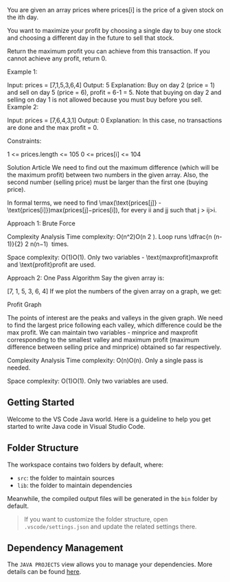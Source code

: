 You are given an array prices where prices[i] is the price of a given stock on the ith day.

You want to maximize your profit by choosing a single day to buy one stock and choosing a different day in the future to sell that stock.

Return the maximum profit you can achieve from this transaction. If you cannot achieve any profit, return 0.

 

Example 1:

Input: prices = [7,1,5,3,6,4]
Output: 5
Explanation: Buy on day 2 (price = 1) and sell on day 5 (price = 6), profit = 6-1 = 5.
Note that buying on day 2 and selling on day 1 is not allowed because you must buy before you sell.
Example 2:

Input: prices = [7,6,4,3,1]
Output: 0
Explanation: In this case, no transactions are done and the max profit = 0.
 

Constraints:

1 <= prices.length <= 105
0 <= prices[i] <= 104

Solution Article
We need to find out the maximum difference (which will be the maximum profit) between two numbers in the given array. Also, the second number (selling price) must be larger than the first one (buying price).

In formal terms, we need to find \max(\text{prices[j]} - \text{prices[i]})max(prices[j]−prices[i]), for every ii and jj such that j > ij>i.

Approach 1: Brute Force

Complexity Analysis
Time complexity: O(n^2)O(n 
2
 ). Loop runs \dfrac{n (n-1)}{2} 
2
n(n−1)
​
  times.

Space complexity: O(1)O(1). Only two variables - \text{maxprofit}maxprofit and \text{profit}profit are used.


Approach 2: One Pass
Algorithm
Say the given array is:

[7, 1, 5, 3, 6, 4]
If we plot the numbers of the given array on a graph, we get:

Profit Graph

The points of interest are the peaks and valleys in the given graph. We need to find the largest price following each valley, which difference could be the max profit. We can maintain two variables - minprice and maxprofit corresponding to the smallest valley and maximum profit (maximum difference between selling price and minprice) obtained so far respectively.


Complexity Analysis
Time complexity: O(n)O(n). Only a single pass is needed.

Space complexity: O(1)O(1). Only two variables are used.

## Getting Started

Welcome to the VS Code Java world. Here is a guideline to help you get started to write Java code in Visual Studio Code.

## Folder Structure

The workspace contains two folders by default, where:

- `src`: the folder to maintain sources
- `lib`: the folder to maintain dependencies

Meanwhile, the compiled output files will be generated in the `bin` folder by default.

> If you want to customize the folder structure, open `.vscode/settings.json` and update the related settings there.

## Dependency Management

The `JAVA PROJECTS` view allows you to manage your dependencies. More details can be found [here](https://github.com/microsoft/vscode-java-dependency#manage-dependencies).
